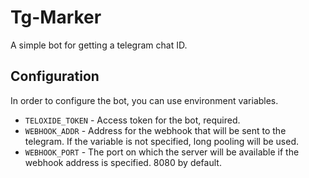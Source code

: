 # Tg-Marker

A simple bot for getting a telegram chat ID.

## Configuration

In order to configure the bot, you can use environment variables.

- `TELOXIDE_TOKEN` - Access token for the bot, required.
- `WEBHOOK_ADDR` - Address for the webhook that will be sent to the telegram. If the variable is not specified, long pooling will be used.
- `WEBHOOK_PORT` - The port on which the server will be available if the webhook address is specified. 8080 by default.
